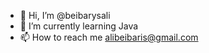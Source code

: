 - 👋 Hi, I’m @beibarysali
- 🌱 I’m currently learning Java
- 📫 How to reach me alibeibaris@gmail.com

<!---
beibarysali/beibarysali is a ✨ special ✨ repository because its `README.md` (this file) appears on your GitHub profile.
You can click the Preview link to take a look at your changes.
--->
